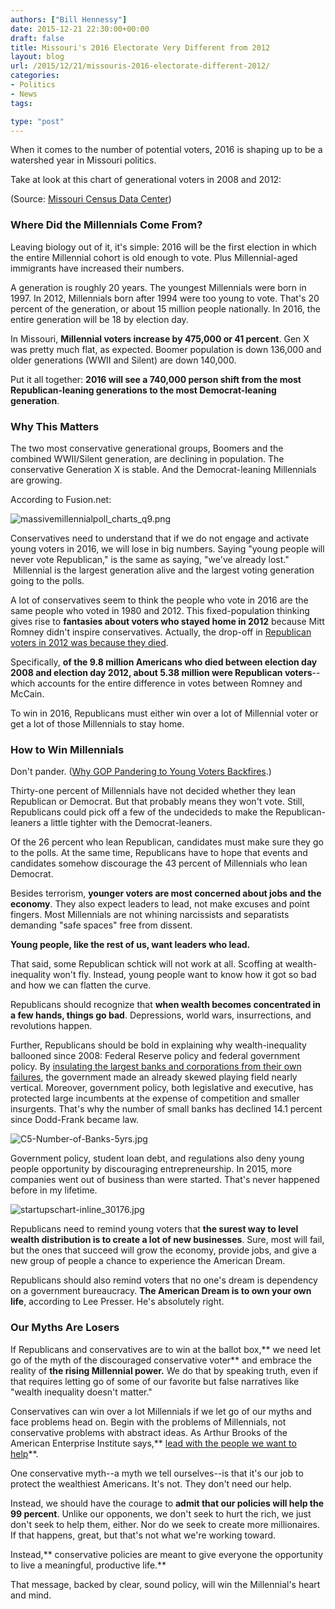 ```yaml
---
authors: ["Bill Hennessy"]
date: 2015-12-21 22:30:00+00:00
draft: false
title: Missouri's 2016 Electorate Very Different from 2012
layout: blog
url: /2015/12/21/missouris-2016-electorate-different-2012/
categories:
- Politics
- News
tags:

type: "post"
---
```


When it comes to the number of potential voters, 2016 is shaping up to be a watershed year in Missouri politics.

Take at look at this chart of generational voters in 2008 and 2012:



(Source: [Missouri Census Data Center](https://mcdc.missouri.edu/websas/estimates_by_age.shtml))



### Where Did the Millennials Come From?



Leaving biology out of it, it's simple: 2016 will be the first election in which the entire Millennial cohort is old enough to vote. Plus Millennial-aged immigrants have increased their numbers.

A generation is roughly 20 years. The youngest Millennials were born in 1997. In 2012, Millennials born after 1994 were too young to vote. That's 20 percent of the generation, or about 15 million people nationally. In 2016, the entire generation will be 18 by election day.

In Missouri, **Millennial voters increase by 475,000 or 41 percent**. Gen X was pretty much flat, as expected. Boomer population is down 136,000 and older generations (WWII and Silent) are down 140,000.

Put it all together: **2016 will see a 740,000 person shift from the most Republican-leaning generations to the most Democrat-leaning generation**.



### Why This Matters



The two most conservative generational groups, Boomers and the combined WWII/Silent generation, are declining in population. The conservative Generation X is stable. And the Democrat-leaning Millennials are growing.

According to Fusion.net:

![massivemillennialpoll_charts_q9.png](https://hennessysview.com/wp-content/uploads/2015/12/massivemillennialpoll_charts_q9.png)


Conservatives need to understand that if we do not engage and activate young voters in 2016, we will lose in big numbers. Saying "young people will never vote Republican," is the same as saying, "we've already lost."  Millennial is the largest generation alive and the largest voting generation going to the polls.

A lot of conservatives seem to think the people who vote in 2016 are the same people who voted in 1980 and 2012. This fixed-population thinking gives rise to **fantasies about voters who stayed home in 2012** because Mitt Romney didn't inspire conservatives. Actually, the drop-off in [Republican voters in 2012 was because they died](https://hennessysview.com/2012/12/06/this-is-the-infographic-that-the-whole-republican-party-is-freaking-out-about/).

Specifically, **of the 9.8 million Americans who died between election day 2008 and election day 2012, about 5.38 million were Republican voters**--which accounts for the entire difference in votes between Romney and McCain.

To win in 2016, Republicans must either win over a lot of Millennial voter or get a lot of those Millennials to stay home.



### How to Win Millennials



Don't pander. ([Why GOP Pandering to Young Voters Backfires](https://hennessysview.com/2013/02/25/why-gop-pandering-to-young-voters-backfires/).)

Thirty-one percent of Millennials have not decided whether they lean Republican or Democrat. But that probably means they won't vote. Still, Republicans could pick off a few of the undecideds to make the Republican-leaners a little tighter with the Democrat-leaners.

Of the 26 percent who lean Republican, candidates must make sure they go to the polls. At the same time, Republicans have to hope that events and candidates somehow discourage the 43 percent of Millennials who lean Democrat.

Besides terrorism, **younger voters are most concerned about jobs and the economy**. They also expect leaders to lead, not make excuses and point fingers. Most Millennials are not whining narcissists and separatists demanding "safe spaces" free from dissent.

**Young people, like the rest of us, want leaders who lead.**

That said, some Republican schtick will not work at all. Scoffing at wealth-inequality won't fly. Instead, young people want to know how it got so bad and how we can flatten the curve.

Republicans should recognize that **when wealth becomes concentrated in a few hands, things go bad**. Depressions, world wars, insurrections, and revolutions happen.

Further, Republicans should be bold in explaining why wealth-inequality ballooned since 2008: Federal Reserve policy and federal government policy. By [insulating the largest banks and corporations from their own failures](https://hennessysview.com/2015/12/19/the-big-short/), the government made an already skewed playing field nearly vertical. Moreover, government policy, both legislative and executive, has protected large incumbents at the expense of competition and smaller insurgents. That's why the number of small banks has declined 14.1 percent since Dodd-Frank became law.

![C5-Number-of-Banks-5yrs.jpg](https://hennessysview.com/wp-content/uploads/2015/12/C5-Number-of-Banks-5yrs.jpg)


Government policy, student loan debt, and regulations also deny young people opportunity by discouraging entrepreneurship. In 2015, more companies went out of business than were started. That's never happened before in my lifetime.

![startupschart-inline_30176.jpg](https://hennessysview.com/wp-content/uploads/2015/12/startupschart-inline_30176.jpg)


Republicans need to remind young voters that **the surest way to level wealth distribution is to create a lot of new businesses**. Sure, most will fail, but the ones that succeed will grow the economy, provide jobs, and give a new group of people a chance to experience the American Dream.

Republicans should also remind voters that no one's dream is dependency on a government bureaucracy. **The American Dream is to own your own life**, according to Lee Presser. He's absolutely right.



### Our Myths Are Losers



If Republicans and conservatives are to win at the ballot box,** we need let go of the myth of the discouraged conservative voter** and embrace the reality of **the rising Millennial power.** We do that by speaking truth, even if that requires letting go of some of our favorite but false narratives like "wealth inequality doesn't matter."

Conservatives can win over a lot Millennials if we let go of our myths and face problems head on. Begin with the problems of Millennials, not conservative problems with abstract ideas. As Arthur Brooks of the American Enterprise Institute says,** [lead with the people we want to help](https://hennessysview.com/2015/09/08/why-poverty-is-a-conservative-issue/)**.

One conservative myth--a myth we tell ourselves--is that it's our job to protect the wealthiest Americans. It's not. They don't need our help.

Instead, we should have the courage to **admit that our policies will help the 99 percent**. Unlike our opponents, we don't seek to hurt the rich, we just don't seek to help them, either. Nor do we seek to create more millionaires. If that happens, great, but that's not what we're working toward.

Instead,** conservative policies are meant to give everyone the opportunity to live a meaningful, productive life.**

That message, backed by clear, sound policy, will win the Millennial's heart and mind.


